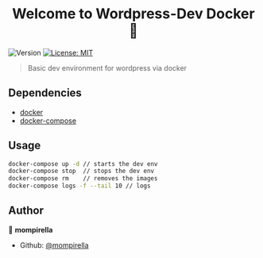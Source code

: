 <h1 align="center">Welcome to Wordpress-Dev Docker 👋</h1>
<p>
  <img alt="Version" src="https://img.shields.io/badge/version-1.0.0-blue.svg?cacheSeconds=2592000" />
  <a href="#" target="_blank">
    <img alt="License: MIT" src="https://img.shields.io/badge/License-MIT-yellow.svg" />
  </a>
</p>

> Basic dev environment for wordpress via docker

## Dependencies

* [docker](https://www.docker.com/)
* [docker-compose](https://docs.docker.com/compose/)

## Usage

```sh
docker-compose up -d // starts the dev env
docker-compose stop  // stops the dev env
docker-compose rm    // removes the images
docker-compose logs -f --tail 10 // logs
```

## Author

👤 **mompirella**

* Github: [@mompirella](https://github.com/mompirella)